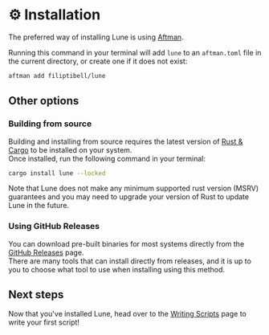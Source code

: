 <!-- markdownlint-disable MD033 -->

# ⚙️ Installation

The preferred way of installing Lune is using [Aftman](https://github.com/lpghatguy/aftman).

Running this command in your terminal will add `lune` to an `aftman.toml` file in the current directory, or create one if it does not exist:

```sh
aftman add filiptibell/lune
```

## Other options

### Building from source

Building and installing from source requires the latest version of [Rust & Cargo](https://doc.rust-lang.org/cargo/getting-started/installation.html) to be installed on your system. <br />
Once installed, run the following command in your terminal:

```sh
cargo install lune --locked
```

Note that Lune does not make any minimum supported rust version (MSRV) guarantees and you may need to upgrade your version of Rust to update Lune in the future.

### Using GitHub Releases

You can download pre-built binaries for most systems directly from the [GitHub Releases](https://github.com/filiptibell/lune/releases) page. <br />
There are many tools that can install directly from releases, and it is up to you to choose what tool to use when installing using this method.

## Next steps

Now that you've installed Lune, head over to the [Writing Scripts](https://github.com/filiptibell/lune/wiki/Getting-Started---2-Writing-Scripts) page to write your first script!
